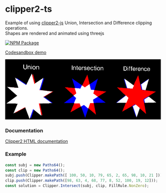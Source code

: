 # clipper2-ts
Example of using [clipper2-js](https://github.com/IRobot1/clipper2-ts/tree/master/projects/clipper2-js) Union, Intersection and Difference clipping operations.  
Shapes are rendered and animated using threejs

[![NPM Package][npm]][npm-url]


[Codesandbox demo](https://codesandbox.io/s/three-clipper-example-fg4lp9)

![image](./projects/clipper2-js/screenshot.png)

### Documentation

[Clipper2 HTML documentation](http://www.angusj.com/clipper2/Docs/Overview.htm)

### Example

```ts
const subj = new Paths64();
const clip = new Paths64();
subj.push(Clipper.makePath([ 100, 50, 10, 79, 65, 2, 65, 98, 10, 21 ]));
clip.push(Clipper.makePath([98, 63, 4, 68, 77, 8, 52, 100, 19, 12]));
const solution = Clipper.Intersect(subj, clip, FillRule.NonZero);
```

[npm]: https://img.shields.io/npm/v/clipper2-js
[npm-url]: https://www.npmjs.com/package/clipper2-js
